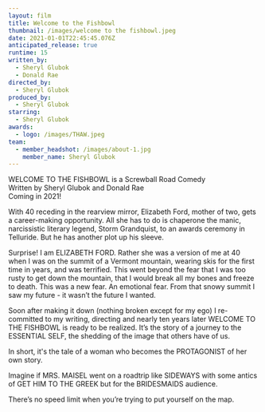 ```yaml
---
layout: film
title: Welcome to the Fishbowl
thumbnail: /images/welcome to the fishbowl.jpeg
date: 2021-01-01T22:45:45.076Z
anticipated_release: true
runtime: 15
written_by:
  - Sheryl Glubok
  - Donald Rae
directed_by:
  - Sheryl Glubok
produced_by:
  - Sheryl Glubok
starring:
  - Sheryl Glubok
awards:
  - logo: /images/THAW.jpeg
team:
  - member_headshot: /images/about-1.jpg
    member_name: Sheryl Glubok
---
```

WELCOME TO THE FISHBOWL is a Screwball Road Comedy\
Written by Sheryl Glubok and Donald Rae\
Coming in 2021!

With 40 receding in the rearview mirror, Elizabeth Ford, mother of two, gets a career-making opportunity. All she has to do is chaperone the manic, narcissistic literary legend, Storm Grandquist, to an awards ceremony in Telluride. But he has another plot up his sleeve.

Surprise! I am ELIZABETH FORD. Rather she was a version of me at 40 when I was on the summit of a Vermont mountain, wearing skis for the first time in years, and was terrified. This went beyond the fear that I was too rusty to get down the mountain, that I would break all my bones and freeze to death. This was a new fear. An emotional fear. From that snowy summit I saw my future - it wasn’t the future I wanted.

Soon after making it down (nothing broken except for my ego) I re-committed to my writing, directing and nearly ten years later WELCOME TO THE FISHBOWL is ready to be realized. It’s the story of a journey to the ESSENTIAL SELF, the shedding of the image that others have of us.

In short, it's the tale of a woman who becomes the PROTAGONIST of her own story.

Imagine if MRS. MAISEL went on a roadtrip like SIDEWAYS with some antics of GET HIM TO THE GREEK but for the BRIDESMAIDS audience.

There’s no speed limit when you’re trying to put yourself on the map.
